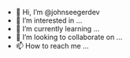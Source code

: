 - 👋 Hi, I’m @johnseegerdev
- 👀 I’m interested in ...
- 🌱 I’m currently learning ...
- 💞️ I’m looking to collaborate on ...
- 📫 How to reach me ...

<!---
johnseegerdev/johnseegerdev is a ✨ special ✨ repository because its `README.md` (this file) appears on your GitHub profile.
You can click the Preview link to take a look at your changes.
--->
